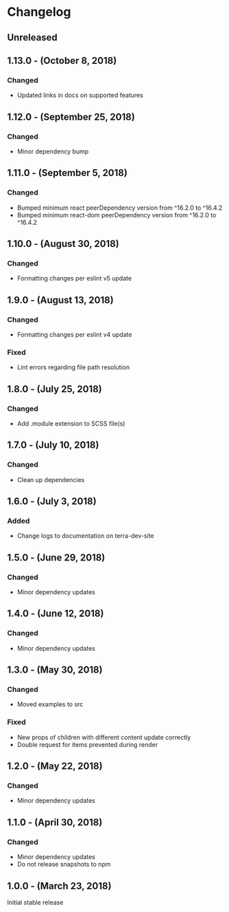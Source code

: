 Changelog
=========

Unreleased
----------

1.13.0 - (October 8, 2018)
------------------
### Changed
* Updated links in docs on supported features

1.12.0 - (September 25, 2018)
------------------
### Changed
* Minor dependency bump

1.11.0 - (September 5, 2018)
------------------
### Changed
* Bumped minimum react peerDependency version from ^16.2.0 to ^16.4.2
* Bumped minimum react-dom peerDependency version from ^16.2.0 to ^16.4.2

1.10.0 - (August 30, 2018)
------------------
### Changed
* Formatting changes per eslint v5 update

1.9.0 - (August 13, 2018)
------------------
### Changed
* Formatting changes per eslint v4 update

### Fixed
* Lint errors regarding file path resolution

1.8.0 - (July 25, 2018)
------------------
### Changed
* Add .module extension to SCSS file(s)

1.7.0 - (July 10, 2018)
------------------
### Changed
* Clean up dependencies

1.6.0 - (July 3, 2018)
------------------
### Added
* Change logs to documentation on terra-dev-site

1.5.0 - (June 29, 2018)
------------------
### Changed
* Minor dependency updates

1.4.0 - (June 12, 2018)
------------------
### Changed
* Minor dependency updates

1.3.0 - (May 30, 2018)
------------------
### Changed
* Moved examples to src

### Fixed
* New props of children with different content update correctly
* Double request for items prevented during render

1.2.0 - (May 22, 2018)
------------------
### Changed
* Minor dependency updates

1.1.0 - (April 30, 2018)
------------------
### Changed
* Minor dependency updates
* Do not release snapshots to npm

1.0.0 - (March 23, 2018)
------------------
Initial stable release
